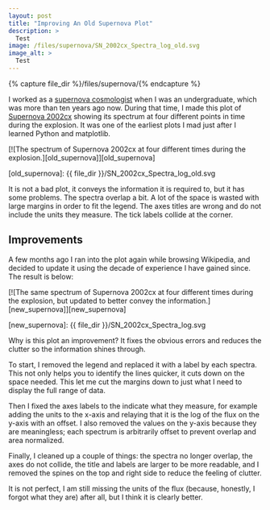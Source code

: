 ```yaml
---
layout: post
title: "Improving An Old Supernova Plot"
description: >
  Test
image: /files/supernova/SN_2002cx_Spectra_log_old.svg
image_alt: >
  Test
---
```


{% capture file_dir %}/files/supernova/{% endcapture %}

<!--{% include lead_image.html %}-->

I worked as a [supernova cosmologist][sn_cosmo] when I was an undergraduate,
which was more than ten years ago now. During that time, I made this plot of
[Supernova 2002cx][2002cx] showing its spectrum at four different points in
time during the explosion. It was one of the earliest plots I mad just after I
learned Python and matplotlib.

[sn_cosmo]: https://en.wikipedia.org/wiki/Supernova_Cosmology_Project
[2002cx]: https://en.wikipedia.org/wiki/SN_2002cx

[![The spectrum of Supernova 2002cx at four different times during the
explosion.][old_supernova]][old_supernova]

[old_supernova]: {{ file_dir }}/SN_2002cx_Spectra_log_old.svg

It is not a bad plot, it conveys the information it is required to, but it has
some problems. The spectra overlap a bit. A lot of the space is wasted with
large margins in order to fit the legend. The axes titles are wrong and do not
include the units they measure. The tick labels collide at the corner.

## Improvements

A few months ago I ran into the plot again while browsing Wikipedia, and
decided to update it using the decade of experience I have gained since. The
result is below:

[![The same spectrum of Supernova 2002cx at four different times during the
explosion, but updated to better convey the information.][new_supernova]][new_supernova]

[new_supernova]: {{ file_dir }}/SN_2002cx_Spectra_log.svg

Why is this plot an improvement? It fixes the obvious errors and reduces the
clutter so the information shines through. 

To start, I removed the legend and replaced it with a label by each spectra.
This not only helps you to identify the lines quicker, it cuts down on the
space needed. This let me cut the margins down to just what I need to display
the full range of data.

Then I fixed the axes labels to the indicate what they measure, for example adding
the units to the x-axis and relaying that it is the log of the flux on the
y-axis with an offset. I also removed the values on the y-axis because they
are meaningless; each spectrum is arbitrarily offset to prevent overlap and
area normalized.

Finally, I cleaned up a couple of things: the spectra no longer overlap, the
axes do not collide, the title and labels are larger to be more readable, and
I removed the spines on the top and right side to reduce the feeling of
clutter.

It is not perfect, I am still missing the units of the flux (because,
honestly, I forgot what they are) after all, but I think it is clearly better.
